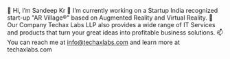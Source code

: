 👋 Hi, I’m Sandeep Kr
🌱 I’m currently working on a Startup India recognized start-up "AR Village®" based on Augmented Reality and Virtual Reality.
👯 Our Company Techax Labs LLP also provides a wide range of IT Services and products that turn your great ideas into profitable business solutions.
📫 You can reach me at info@techaxlabs.com and learn more at techaxlabs.com





<!--
**saannddeepp/saannddeepp** is a ✨ _special_ ✨ repository because its `README.md` (this file) appears on your GitHub profile.

Here are some ideas to get you started:

- 🔭 I’m currently working on ...
- 🌱 I’m currently learning ...
- 👯 I’m looking to collaborate on ...
- 🤔 I’m looking for help with ...
- 💬 Ask me about ...
- 📫 How to reach me: ...
- 😄 Pronouns: ...
- ⚡ Fun fact: ...
-->
